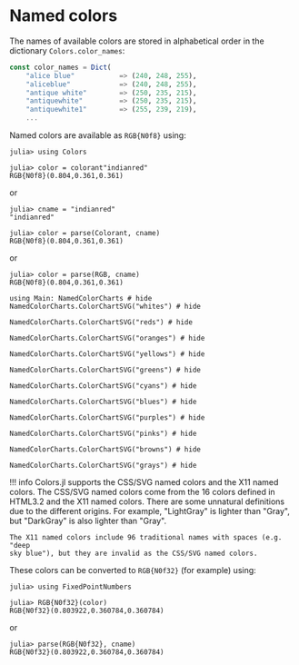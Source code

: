 # Named colors

The names of available colors are stored in alphabetical order in the dictionary `Colors.color_names`:

```julia
const color_names = Dict(
    "alice blue"           => (240, 248, 255),
    "aliceblue"            => (240, 248, 255),
    "antique white"        => (250, 235, 215),
    "antiquewhite"         => (250, 235, 215),
    "antiquewhite1"        => (255, 239, 219),
    ...
```

Named colors are available as `RGB{N0f8}` using:

```jldoctest example
julia> using Colors

julia> color = colorant"indianred"
RGB{N0f8}(0.804,0.361,0.361)
```

or

```jldoctest example
julia> cname = "indianred"
"indianred"

julia> color = parse(Colorant, cname)
RGB{N0f8}(0.804,0.361,0.361)
```

or

```jldoctest example
julia> color = parse(RGB, cname)
RGB{N0f8}(0.804,0.361,0.361)
```

```@example chart
using Main: NamedColorCharts # hide
NamedColorCharts.ColorChartSVG("whites") # hide
```

```@example chart
NamedColorCharts.ColorChartSVG("reds") # hide
```

```@example chart
NamedColorCharts.ColorChartSVG("oranges") # hide
```

```@example chart
NamedColorCharts.ColorChartSVG("yellows") # hide
```

```@example chart
NamedColorCharts.ColorChartSVG("greens") # hide
```

```@example chart
NamedColorCharts.ColorChartSVG("cyans") # hide
```

```@example chart
NamedColorCharts.ColorChartSVG("blues") # hide
```

```@example chart
NamedColorCharts.ColorChartSVG("purples") # hide
```

```@example chart
NamedColorCharts.ColorChartSVG("pinks") # hide
```

```@example chart
NamedColorCharts.ColorChartSVG("browns") # hide
```

```@example chart
NamedColorCharts.ColorChartSVG("grays") # hide
```

!!! info
    Colors.jl supports the CSS/SVG named colors and the X11 named colors. The
    CSS/SVG named colors come from the 16 colors defined in HTML3.2 and the X11
    named colors. There are some unnatural definitions due to the different
    origins. For example, "LightGray" is lighter than "Gray", but "DarkGray" is
    also lighter than "Gray".

    The X11 named colors include 96 traditional names with spaces (e.g. "deep
    sky blue"), but they are invalid as the CSS/SVG named colors.

These colors can be converted to `RGB{N0f32}` (for example) using:

```jldoctest example
julia> using FixedPointNumbers

julia> RGB{N0f32}(color)
RGB{N0f32}(0.803922,0.360784,0.360784)
```

or

```jldoctest example
julia> parse(RGB{N0f32}, cname)
RGB{N0f32}(0.803922,0.360784,0.360784)
```
